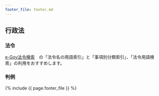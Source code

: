 ```yaml
---
footer_file: footer.md
---
```



## 行政法

### 法令

[e-Gov法令検索](https://elaws.e-gov.go.jp/search/elawsSearch/elaws_search/lsg0100/#)　の「法令名の用語索引」と「事項別分類索引」、「法令用語検索」の利用をおすすめします。


### 判例




{% include {{ page.footer_file }}  %}
